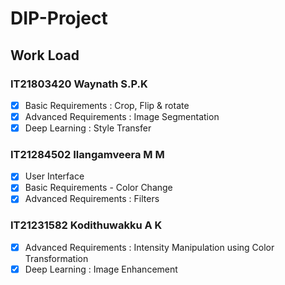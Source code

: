 # DIP-Project

## Work Load
### IT21803420 Waynath S.P.K
- [X] Basic Requirements : Crop, Flip & rotate
- [X] Advanced Requirements : Image Segmentation 
- [X] Deep Learning : Style Transfer

### IT21284502 Ilangamveera M M
- [X] User Interface
- [X] Basic Requirements - Color Change
- [X] Advanced Requirements : Filters

### IT21231582 Kodithuwakku A K
- [X] Advanced Requirements : Intensity Manipulation using Color Transformation
- [X] Deep Learning : Image Enhancement 
